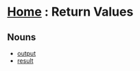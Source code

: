 # [Home][1] : Return Values

## Nouns

  - [output](output.md)
  - [result](result.md)

[1]: ../../README.md
